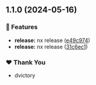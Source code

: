 ## 1.1.0 (2024-05-16)


### 🚀 Features

- **release:** nx release ([e49c974](https://github.com/dvictory/nx-mono-esbuild/commit/e49c974))
- **release:** nx release ([31c6ec1](https://github.com/dvictory/nx-mono-esbuild/commit/31c6ec1))

### ❤️  Thank You

- dvictory